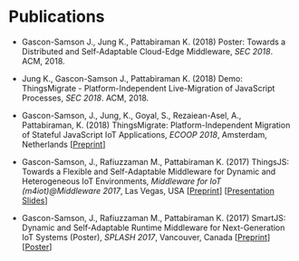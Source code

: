 # Publications

*  Gascon-Samson J., Jung K., Pattabiraman K. (2018) Poster: Towards a Distributed and Self-Adaptable Cloud-Edge Middleware, *SEC 2018*. ACM, 2018.

*  Jung K., Gascon-Samson J., Pattabiraman K. (2018) Demo: ThingsMigrate - Platform-Independent Live-Migration of JavaScript Processes, *SEC 2018*. ACM, 2018.

* Gascon-Samson, J., Jung, K., Goyal, S., Rezaiean-Asel, A., Pattabiraman, K. (2018) ThingsMigrate: Platform-Independent Migration of Stateful JavaScript IoT Applications, *ECOOP 2018*, Amsterdam, Netherlands [[Preprint](http://drops.dagstuhl.de/opus/volltexte/2018/9223/)]

* Gascon-Samson, J., Rafiuzzaman M., Pattabiraman K. (2017) ThingsJS: Towards a Flexible and Self-Adaptable Middleware for Dynamic and Heterogeneous IoT Environments, *Middleware for IoT (m4iot)@Middleware 2017*, Las Vegas, USA [[Preprint](http://www.wyntech.ca/misc/web/preprints/m4iot2017.pdf)] [[Presentation Slides](http://www.wyntech.ca/misc/web/preprints/ThingsJS-m4iot-Dec2017.pdf)]

* Gascon-Samson, J., Rafiuzzaman M., Pattabiraman K. (2017) SmartJS: Dynamic and Self-Adaptable Runtime Middleware for Next-Generation IoT Systems (Poster), *SPLASH 2017*, Vancouver, Canada [[Preprint](http://www.wyntech.ca/misc/web/preprints/SPLASH2017-Abstract.pdf)] [[Poster](http://www.wyntech.ca/misc/web/preprints/SmartJS-Poster-SPLASH2017.pdf)]
